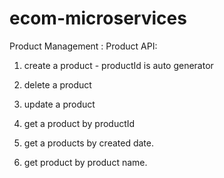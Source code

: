# ecom-microservices

Product Management :
Product API:


1. create a product - productId is auto generator


2. delete a product


3. update a product


4. get a product by productId


5. get a products by created date.


6. get product by product name.